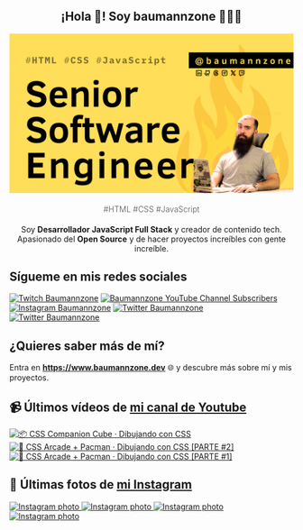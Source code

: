 <p align="center">
   <h2 align="center">¡Hola 👋! Soy baumannzone 👨🏻‍💻</h2>
   <img align="center" src="img/Senior Software Engineer.png" />
   <h4 align="center" style="font-weight: 300; color: #555;">#HTML #CSS #JavaScript</h4>
</p>

<p align="center" style="margin-bottom: 20px">Soy <strong>Desarrollador JavaScript Full Stack</strong> y creador de contenido tech.
<br/>
Apasionado del <strong>Open Source</strong> y de hacer proyectos increíbles con gente increíble.
</p>

## Sígueme en mis redes sociales

[![Twitch Baumannzone](https://img.shields.io/twitch/status/baumannzone?style=social)](https://twitch.tv/baumannzone)
[![Baumannzone YouTube Channel Subscribers](https://img.shields.io/youtube/channel/subscribers/UCTTj5ztXnGeDRPFVsBp7VMA?style=social)](https://youtube.com/rambitojs)
[![Instagram Baumannzone](https://img.shields.io/badge/Baumannzone--_.svg?label=Instagram&style=social&logo=instagram)](https://instagram.com/baumannzone)
[![Twitter Baumannzone](https://img.shields.io/twitter/follow/Baumannzone?label=Twitter&style=social)](https://twitter.com/baumannzone)
[![Twitter Baumannzone](https://img.shields.io/badge/LinkedIn-ffffff?logo=linkedin&logoColor=black)](https://www.linkedin.com/in/baumannzone/)


## ¿Quieres saber más de mí?

Entra en **https://www.baumannzone.dev** 🌐 y descubre más sobre mí y mis proyectos.

## 📹 Últimos vídeos de [mi canal de Youtube](https://youtube.com/rambitojs?sub_confirmation=1)


<a href='https://youtu.be/W6xwoSJahA0' target='_blank'>
  <img width='30%' src='https://img.youtube.com/vi/W6xwoSJahA0/mqdefault.jpg' alt='📦 CSS Companion Cube · Dibujando con CSS' />
</a>
<a href='https://youtu.be/9C3NXVXewH8' target='_blank'>
  <img width='30%' src='https://img.youtube.com/vi/9C3NXVXewH8/mqdefault.jpg' alt='👾 CSS Arcade + Pacman · Dibujando con CSS [PARTE #2]' />
</a>
<a href='https://youtu.be/2ahqLdgkSxA' target='_blank'>
  <img width='30%' src='https://img.youtube.com/vi/2ahqLdgkSxA/mqdefault.jpg' alt='👾 CSS Arcade + Pacman · Dibujando con CSS [PARTE #1]' />
</a>

## 📸 Últimas fotos de [mi Instagram](https://instagram.com/baumannzone)


<a href='https://instagram.com/p/DA-cUxKga9o' target='_blank'>
  <img width='20%' src='https://instagram.fmbx1-1.fna.fbcdn.net/v/t51.29350-15/462724118_1214173046469999_8425480638527805325_n.jpg?stp=dst-jpg_e35_s1080x1080&_nc_ht=instagram.fmbx1-1.fna.fbcdn.net&_nc_cat=103&_nc_ohc=mJHR20kqsjIQ7kNvgHGMBRm&_nc_gid=7a5363b3615f421d9d2089b9ee2156c8&edm=APU89FABAAAA&ccb=7-5&oh=00_AYDBu7VUBX213dmaYg_hNtYuUtgqw0Pdac0Xd7K0WAkHvA&oe=6712C6E6&_nc_sid=bc0c2c' alt='Instagram photo' />
</a>
<a href='https://instagram.com/p/DAQXnuoodQk' target='_blank'>
  <img width='20%' src='https://instagram.fmbx1-1.fna.fbcdn.net/v/t51.29350-15/461062629_426626950000533_9002489415070421136_n.jpg?stp=dst-jpg_e15_fr_s1080x1080&_nc_ht=instagram.fmbx1-1.fna.fbcdn.net&_nc_cat=109&_nc_ohc=qJ74dPQadrMQ7kNvgFLyzvy&_nc_gid=7a5363b3615f421d9d2089b9ee2156c8&edm=APU89FABAAAA&ccb=7-5&oh=00_AYBaDgs99E_GdkpLn8ksNoDYDfBHbz6s9UXM6WhnZdzjSQ&oe=6712CFC5&_nc_sid=bc0c2c' alt='Instagram photo' />
</a>
<a href='https://instagram.com/p/C_zkCnMNVJ8' target='_blank'>
  <img width='20%' src='https://instagram.fmbx1-1.fna.fbcdn.net/v/t51.29350-15/459285584_1457234704829851_6995853833957953455_n.jpg?stp=dst-jpg_e35_s1080x1080&_nc_ht=instagram.fmbx1-1.fna.fbcdn.net&_nc_cat=107&_nc_ohc=gz7vb2YI5bIQ7kNvgHcjfCF&_nc_gid=7a5363b3615f421d9d2089b9ee2156c8&edm=APU89FABAAAA&ccb=7-5&oh=00_AYAYBBuBDRqKzrYiWxvChIcYRCvwGbbWXar0vcxh5Tw2EA&oe=6712D461&_nc_sid=bc0c2c' alt='Instagram photo' />
</a>
<a href='https://instagram.com/p/C_lEVIutGon' target='_blank'>
  <img width='20%' src='https://instagram.fmbx1-1.fna.fbcdn.net/v/t51.29350-15/458727877_523436946869277_3673050343901258561_n.jpg?stp=dst-jpg_e35_s1080x1080&_nc_ht=instagram.fmbx1-1.fna.fbcdn.net&_nc_cat=109&_nc_ohc=Jl6ew82nTp8Q7kNvgHqGsGu&_nc_gid=7a5363b3615f421d9d2089b9ee2156c8&edm=APU89FABAAAA&ccb=7-5&oh=00_AYDZ9jLV4voZDaMyJBrH60Ww7IWL-brn8FRrB82-CA6iXA&oe=6712E8CA&_nc_sid=bc0c2c' alt='Instagram photo' />
</a>
